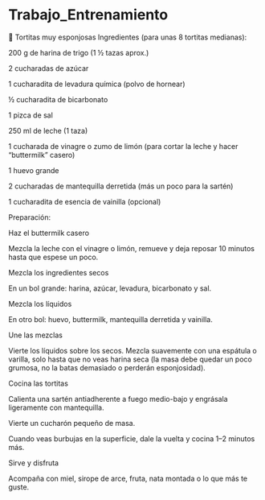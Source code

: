 # Trabajo_Entrenamiento

🥞 Tortitas muy esponjosas
Ingredientes (para unas 8 tortitas medianas):

200 g de harina de trigo (1 ½ tazas aprox.)

2 cucharadas de azúcar

1 cucharadita de levadura química (polvo de hornear)

½ cucharadita de bicarbonato

1 pizca de sal

250 ml de leche (1 taza)

1 cucharada de vinagre o zumo de limón (para cortar la leche y hacer “buttermilk” casero)

1 huevo grande

2 cucharadas de mantequilla derretida (más un poco para la sartén)

1 cucharadita de esencia de vainilla (opcional)

Preparación:

Haz el buttermilk casero

Mezcla la leche con el vinagre o limón, remueve y deja reposar 10 minutos hasta que espese un poco.

Mezcla los ingredientes secos

En un bol grande: harina, azúcar, levadura, bicarbonato y sal.

Mezcla los líquidos

En otro bol: huevo, buttermilk, mantequilla derretida y vainilla.

Une las mezclas

Vierte los líquidos sobre los secos. Mezcla suavemente con una espátula o varilla, solo hasta que no veas harina seca (la masa debe quedar un poco grumosa, no la batas demasiado o perderán esponjosidad).

Cocina las tortitas

Calienta una sartén antiadherente a fuego medio-bajo y engrásala ligeramente con mantequilla.

Vierte un cucharón pequeño de masa.

Cuando veas burbujas en la superficie, dale la vuelta y cocina 1–2 minutos más.

Sirve y disfruta

Acompaña con miel, sirope de arce, fruta, nata montada o lo que más te guste.
